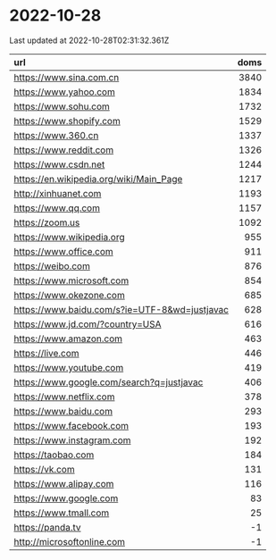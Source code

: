 # 2022-10-28

<!-- BEGIN -->
Last updated at 2022-10-28T02:31:32.361Z

url | doms
:- | -:
https://www.sina.com.cn | 3840
https://www.yahoo.com | 1834
https://www.sohu.com | 1732
https://www.shopify.com | 1529
https://www.360.cn | 1337
https://www.reddit.com | 1326
https://www.csdn.net | 1244
https://en.wikipedia.org/wiki/Main_Page | 1217
http://xinhuanet.com | 1193
https://www.qq.com | 1157
https://zoom.us | 1092
https://www.wikipedia.org | 955
https://www.office.com | 911
https://weibo.com | 876
https://www.microsoft.com | 854
https://www.okezone.com | 685
https://www.baidu.com/s?ie=UTF-8&wd=justjavac | 628
https://www.jd.com/?country=USA | 616
https://www.amazon.com | 463
https://live.com | 446
https://www.youtube.com | 419
https://www.google.com/search?q=justjavac | 406
https://www.netflix.com | 378
https://www.baidu.com | 293
https://www.facebook.com | 193
https://www.instagram.com | 192
https://taobao.com | 184
https://vk.com | 131
https://www.alipay.com | 116
https://www.google.com | 83
https://www.tmall.com | 25
https://panda.tv | -1
http://microsoftonline.com | -1
<!-- END -->
